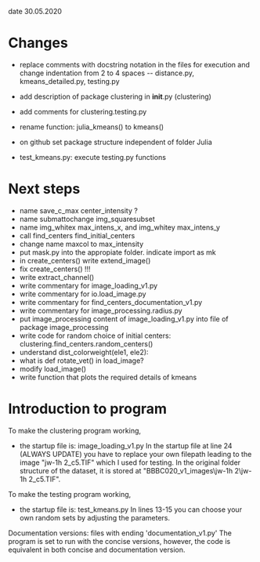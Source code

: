 date 30.05.2020
# Changes
- replace comments with docstring notation in the files for execution and
change indentation from 2 to 4 spaces
    -- distance.py, kmeans_detailed.py, testing.py

- add description of package clustering in __init__.py (clustering)
- add comments for clustering.testing.py
- rename function: julia_kmeans() to kmeans()
- on github set package structure independent of folder Julia
- test_kmeans.py: execute testing.py functions 

# Next steps
- name save_c_max center_intensity ?
- name submattochange img_squaresubset
- name img_whitex max_intens_x, and img_whitey max_intens_y
- call find_centers find_initial_centers
- change name maxcol to max_intensity
- put mask.py into the appropiate folder. indicate import as mk
- in create_centers() write extend_image()
- fix create_centers() !!!
- write extract_channel()
- write commentary for image_loading_v1.py
- write commentary for io.load_image.py
- write commentary for find_centers_documentation_v1.py
- write commentary for image_processing.radius.py 
- put image_processing content of image_loading_v1.py
into file of package image_processing
- write code for random choice of initial centers: clustering.find_centers.random_centers()
- understand dist_colorweight(ele1, ele2):
- what is def rotate_vet() in load_image?
- modify load_image()
- write function that plots the required details of kmeans


# Introduction to program
To make the clustering program working, 
- the startup file is: image_loading_v1.py
In the startup file at line 24 (ALWAYS UPDATE) you have to replace your own filepath 
leading to the image "jw-1h 2_c5.TIF" which I used for testing. 
In the original folder structure of the dataset, it is stored at "BBBC020_v1_images\jw-1h 2\jw-1h 2_c5.TIF".

To make the testing program working, 
- the startup file is: test_kmeans.py
In lines 13-15 you can choose your own random sets by adjusting the parameters. 

Documentation versions: files with ending 'documentation_v1.py'
The program is set to run with the concise versions, however, 
the code is equivalent in both concise and documentation version. 